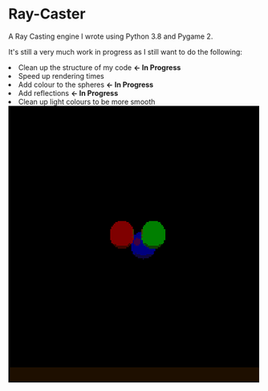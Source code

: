 # Ray-Caster
A Ray Casting engine I wrote using Python 3.8 and Pygame 2.

It's still a very much work in progress as I still want to do the following:
<li> Clean up the structure of my code <strong><- In Progress</strong>
<li> Speed up rendering times
<li> Add colour to the spheres <strong><- In Progress</strong>
<li> Add reflections <strong><- In Progress</strong>
<li> Clean up light colours to be more smooth
<br>

<img src="image.png">
